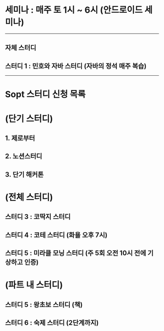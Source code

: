 # 세미나 : 매주 토 1시 ~ 6시 (안드로이드 세미나)
---  
## 자체 스터디
## 스터디 1 : 민호와 자바 스터디 (자바의 정석 매주 복습)  
--- 
# Sopt 스터디 신청 목록
# (단기 스터디)
## 1. 제로부터
## 2. 노션스터디
## 3. 단기 해커톤

# (전체 스터디)
## 스터디 3 : 코딱지 스터디 
## 스터디 4 : 코테 스터디 (화욜 오후 7시)
## 스터디 5 : 미라클 모닝 스터디 (주 5회 오전 10시 전에 기상하고 인증)
# (파트 내 스터디)
## 스터디 5 : 왕초보 스터디 (책)
## 스터디 6 : 숙제 스터디 (2단계까지)


